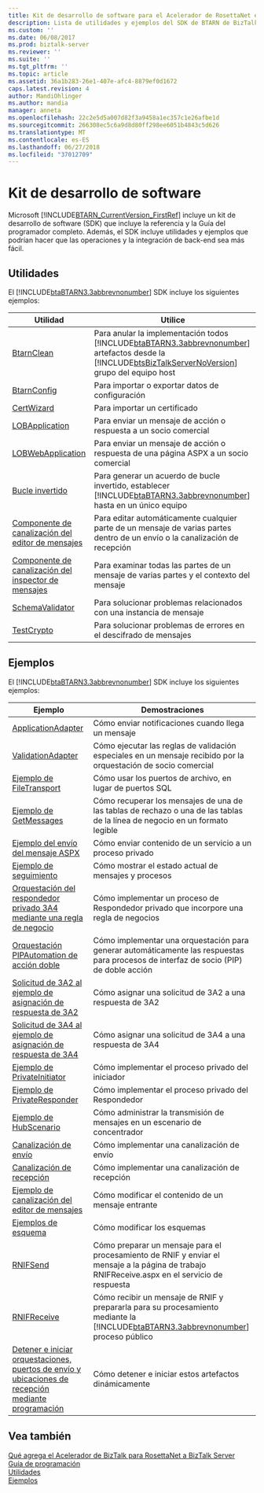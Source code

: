 ```yaml
---
title: Kit de desarrollo de software para el Acelerador de RosettaNet en BizTalk Server | Microsoft Docs
description: Lista de utilidades y ejemplos del SDK de BTARN de BizTalk Server
ms.custom: ''
ms.date: 06/08/2017
ms.prod: biztalk-server
ms.reviewer: ''
ms.suite: ''
ms.tgt_pltfrm: ''
ms.topic: article
ms.assetid: 36a1b283-26e1-407e-afc4-8879ef0d1672
caps.latest.revision: 4
author: MandiOhlinger
ms.author: mandia
manager: anneta
ms.openlocfilehash: 22c2e5d5a007d82f3a9458a1ec357c1e26afbe1d
ms.sourcegitcommit: 266308ec5c6a9d8d80ff298ee6051b4843c5d626
ms.translationtype: MT
ms.contentlocale: es-ES
ms.lasthandoff: 06/27/2018
ms.locfileid: "37012709"
---
```

# <a name="software-development-kit"></a>Kit de desarrollo de software
Microsoft [!INCLUDE[BTARN_CurrentVersion_FirstRef](../../includes/btarn-currentversion-firstref-md.md)] incluye un kit de desarrollo de software (SDK) que incluye la referencia y la Guía del programador completo. Además, el SDK incluye utilidades y ejemplos que podrían hacer que las operaciones y la integración de back-end sea más fácil.  

## <a name="utilities"></a>Utilidades  
 El [!INCLUDE[btaBTARN3.3abbrevnonumber](../../includes/btabtarn3-3abbrevnonumber-md.md)] SDK incluye los siguientes ejemplos:  


|                                                                Utilidad                                                                 |                                                                                                                    Utilice                                                                                                                    |
|----------------------------------------------------------------------------------------------------------------------------------------|-------------------------------------------------------------------------------------------------------------------------------------------------------------------------------------------------------------------------------------------|
|                           [BtarnClean](../../adapters-and-accelerators/accelerator-rosettanet/btarnclean.md)                           | Para anular la implementación todos [!INCLUDE[btaBTARN3.3abbrevnonumber](../../includes/btabtarn3-3abbrevnonumber-md.md)] artefactos desde la [!INCLUDE[btsBizTalkServerNoVersion](../../includes/btsbiztalkservernoversion-md.md)] grupo del equipo host |
|                          [BtarnConfig](../../adapters-and-accelerators/accelerator-rosettanet/btarnconfig.md)                          |                                                                                                  Para importar o exportar datos de configuración                                                                                                   |
|                           [CertWizard](../../adapters-and-accelerators/accelerator-rosettanet/certwizard.md)                           |                                                                                                          Para importar un certificado                                                                                                          |
|                       [LOBApplication](../../adapters-and-accelerators/accelerator-rosettanet/lobapplication.md)                       |                                                                                       Para enviar un mensaje de acción o respuesta a un socio comercial                                                                                        |
|                    [LOBWebApplication](../../adapters-and-accelerators/accelerator-rosettanet/lobwebapplication.md)                    |                                                                              Para enviar un mensaje de acción o respuesta de una página ASPX a un socio comercial                                                                               |
|                             [Bucle invertido](../../adapters-and-accelerators/accelerator-rosettanet/loopback.md)                             |                                          Para generar un acuerdo de bucle invertido, establecer [!INCLUDE[btaBTARN3.3abbrevnonumber](../../includes/btabtarn3-3abbrevnonumber-md.md)] hasta en un único equipo                                          |
|    [Componente de canalización del editor de mensajes](../../adapters-and-accelerators/accelerator-rosettanet/message-editor-pipeline-component.md)    |                                                                          Para editar automáticamente cualquier parte de un mensaje de varias partes dentro de un envío o la canalización de recepción                                                                          |
| [Componente de canalización del inspector de mensajes](../../adapters-and-accelerators/accelerator-rosettanet/message-inspector-pipeline-component.md) |                                                                                 Para examinar todas las partes de un mensaje de varias partes y el contexto del mensaje                                                                                  |
|                      [SchemaValidator](../../adapters-and-accelerators/accelerator-rosettanet/schemavalidator.md)                      |                                                                                             Para solucionar problemas relacionados con una instancia de mensaje                                                                                              |
|                           [TestCrypto](../../adapters-and-accelerators/accelerator-rosettanet/testcrypto.md)                           |                                                                                              Para solucionar problemas de errores en el descifrado de mensajes                                                                                              |

## <a name="samples"></a>Ejemplos  
 El [!INCLUDE[btaBTARN3.3abbrevnonumber](../../includes/btabtarn3-3abbrevnonumber-md.md)] SDK incluye los siguientes ejemplos:  


|                                                                                                            Ejemplo                                                                                                            |                                                                               Demostraciones                                                                                |
|------------------------------------------------------------------------------------------------------------------------------------------------------------------------------------------------------------------------------|---------------------------------------------------------------------------------------------------------------------------------------------------------------------------|
|                                                              [ApplicationAdapter](../../adapters-and-accelerators/accelerator-rosettanet/applicationadapter.md)                                                              |                                                           Cómo enviar notificaciones cuando llega un mensaje                                                            |
|                                                               [ValidationAdapter](../../adapters-and-accelerators/accelerator-rosettanet/validationadapter.md)                                                               |                                  Cómo ejecutar las reglas de validación especiales en un mensaje recibido por la orquestación de socio comercial                                  |
|                                                            [Ejemplo de FileTransport](../../adapters-and-accelerators/accelerator-rosettanet/filetransport-sample.md)                                                            |                                                                Cómo usar los puertos de archivo, en lugar de puertos SQL                                                                |
|                                                              [Ejemplo de GetMessages](../../adapters-and-accelerators/accelerator-rosettanet/getmessages-sample.md)                                                              |                                Cómo recuperar los mensajes de una de las tablas de rechazo o una de las tablas de la línea de negocio en un formato legible                                |
|                                                  [Ejemplo del envío del mensaje ASPX](../../adapters-and-accelerators/accelerator-rosettanet/message-submission-aspx-sample.md)                                                  |                                                            Cómo enviar contenido de un servicio a un proceso privado                                                             |
|                                                                 [Ejemplo de seguimiento](../../adapters-and-accelerators/accelerator-rosettanet/tracking-sample.md)                                                                 |                                                        Cómo mostrar el estado actual de mensajes y procesos                                                        |
|                       [Orquestación del respondedor privado 3A4 mediante una regla de negocio](../../adapters-and-accelerators/accelerator-rosettanet/3a4-private-responder-orchestration-using-a-business-rule.md)                       |                                                Cómo implementar un proceso de Respondedor privado que incorpore una regla de negocios                                                 |
|                                       [Orquestación PIPAutomation de acción doble](../../adapters-and-accelerators/accelerator-rosettanet/double-action-pipautomation-orchestration.md)                                       |                        Cómo implementar una orquestación para generar automáticamente las respuestas para procesos de interfaz de socio (PIP) de doble acción                         |
|                                          [Solicitud de 3A2 al ejemplo de asignación de respuesta de 3A2](../../adapters-and-accelerators/accelerator-rosettanet/3a2-request-to-3a2-response-map-sample.md)                                          |                                                                Cómo asignar una solicitud de 3A2 a una respuesta de 3A2                                                                 |
|                                          [Solicitud de 3A4 al ejemplo de asignación de respuesta de 3A4](../../adapters-and-accelerators/accelerator-rosettanet/3a4-request-to-3a4-response-map-sample.md)                                          |                                                                Cómo asignar una solicitud de 3A4 a una respuesta de 3A4                                                                 |
|                                                         [Ejemplo de PrivateInitiator](../../adapters-and-accelerators/accelerator-rosettanet/privateinitiator-sample.md)                                                         |                                                              Cómo implementar el proceso privado del iniciador                                                               |
|                                                         [Ejemplo de PrivateResponder](../../adapters-and-accelerators/accelerator-rosettanet/privateresponder-sample.md)                                                         |                                                              Cómo implementar el proceso privado del Respondedor                                                               |
|                                                              [Ejemplo de HubScenario](../../adapters-and-accelerators/accelerator-rosettanet/hubscenario-sample.md)                                                              |                                                           Cómo administrar la transmisión de mensajes en un escenario de concentrador                                                            |
|                                                                   [Canalización de envío](../../adapters-and-accelerators/accelerator-rosettanet/send-pipeline.md)                                                                   |                                                                     Cómo implementar una canalización de envío                                                                      |
|                                                                [Canalización de recepción](../../adapters-and-accelerators/accelerator-rosettanet/receive-pipeline.md)                                                                |                                                                    Cómo implementar una canalización de recepción                                                                    |
|                                                  [Ejemplo de canalización del editor de mensajes](../../adapters-and-accelerators/accelerator-rosettanet/message-editor-pipeline-sample.md)                                                  |                                                             Cómo modificar el contenido de un mensaje entrante                                                             |
|                                                                  [Ejemplos de esquema](../../adapters-and-accelerators/accelerator-rosettanet/schema-samples.md)                                                                  |                                                                           Cómo modificar los esquemas                                                                           |
|                                                                        [RNIFSend](../../adapters-and-accelerators/accelerator-rosettanet/rnifsend.md)                                                                        |                             Cómo preparar un mensaje para el procesamiento de RNIF y enviar el mensaje a la página de trabajo RNIFReceive.aspx en el servicio de respuesta                              |
|                                                                     [RNIFReceive](../../adapters-and-accelerators/accelerator-rosettanet/rnifreceive.md)                                                                     | Cómo recibir un mensaje de RNIF y prepararla para su procesamiento mediante la [!INCLUDE[btaBTARN3.3abbrevnonumber](../../includes/btabtarn3-3abbrevnonumber-md.md)] proceso público |
| [Detener e iniciar orquestaciones, puertos de envío y ubicaciones de recepción mediante programación](../../adapters-and-accelerators/accelerator-rosettanet/code-to-stop-and-start-orchestrations-send-ports-and-receive-locations.md) |                                                             Cómo detener e iniciar estos artefactos dinámicamente                                                             |

## <a name="see-also"></a>Vea también  
 [Qué agrega el Acelerador de BizTalk para RosettaNet a BizTalk Server](../../adapters-and-accelerators/accelerator-rosettanet/what-biztalk-accelerator-for-rosettanet-adds-to-biztalk-server.md)   
 [Guía de programación](../../adapters-and-accelerators/accelerator-rosettanet/programming-guide2.md)   
 [Utilidades](../../adapters-and-accelerators/accelerator-rosettanet/utilities1.md)   
 [Ejemplos](../../adapters-and-accelerators/accelerator-rosettanet/samples3.md)